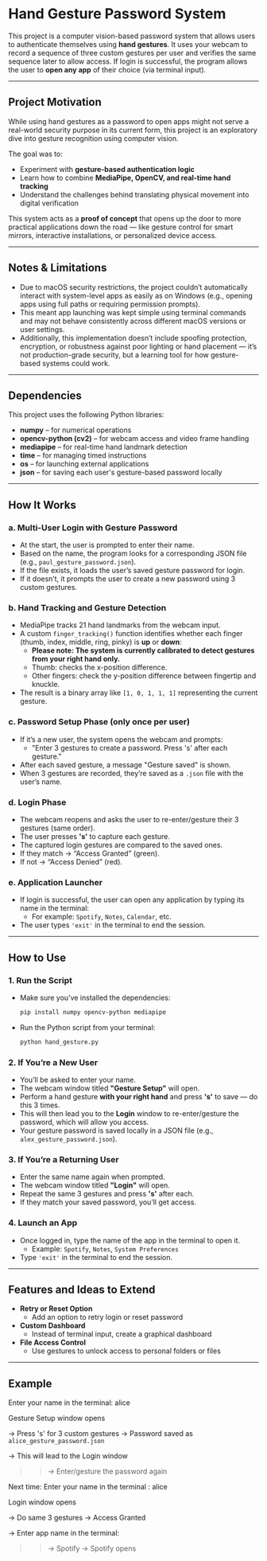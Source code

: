 # Hand Gesture Password System

This project is a computer vision-based password system that allows users to authenticate themselves using **hand gestures**. It uses your webcam to record a sequence of three custom gestures per user and verifies the same sequence later to allow access. If login is successful, the program allows the user to **open any app** of their choice (via terminal input).

---

## Project Motivation

While using hand gestures as a password to open apps might not serve a real-world security purpose in its current form, this project is an exploratory dive into gesture recognition using computer vision.

The goal was to:
- Experiment with **gesture-based authentication logic**
- Learn how to combine **MediaPipe, OpenCV, and real-time hand tracking**
- Understand the challenges behind translating physical movement into digital verification

This system acts as a **proof of concept** that opens up the door to more practical applications down the road — like gesture control for smart mirrors, interactive installations, or personalized device access.

---

## Notes & Limitations

- Due to macOS security restrictions, the project couldn’t automatically interact with system-level apps as easily as on Windows (e.g., opening apps using full paths or requiring permission prompts).
- This meant app launching was kept simple using terminal commands and may not behave consistently across different macOS versions or user settings.
- Additionally, this implementation doesn’t include spoofing protection, encryption, or robustness against poor lighting or hand placement — it’s not production-grade security, but a learning tool for how gesture-based systems could work.

---

## Dependencies

This project uses the following Python libraries:

- **numpy** – for numerical operations
- **opencv-python (cv2)** – for webcam access and video frame handling
- **mediapipe** – for real-time hand landmark detection
- **time** – for managing timed instructions
- **os** – for launching external applications
- **json** – for saving each user's gesture-based password locally

---

## How It Works

### a. Multi-User Login with Gesture Password
- At the start, the user is prompted to enter their name.
- Based on the name, the program looks for a corresponding JSON file (e.g., `paul_gesture_password.json`).
- If the file exists, it loads the user’s saved gesture password for login.
- If it doesn’t, it prompts the user to create a new password using 3 custom gestures.

### b. Hand Tracking and Gesture Detection
- MediaPipe tracks 21 hand landmarks from the webcam input.
- A custom `finger_tracking()` function identifies whether each finger (thumb, index, middle, ring, pinky) is **up** or **down**:
    - **Please note: The system is currently calibrated to detect gestures from your right hand only.**
    - Thumb: checks the x-position difference.
    - Other fingers: check the y-position difference between fingertip and knuckle.
- The result is a binary array like `[1, 0, 1, 1, 1]` representing the current gesture.

### c. Password Setup Phase (only once per user)
- If it’s a new user, the system opens the webcam and prompts:
    - "Enter 3 gestures to create a password. Press 's' after each gesture."
- After each saved gesture, a message "Gesture saved" is shown.
- When 3 gestures are recorded, they’re saved as a `.json` file with the user’s name.

### d. Login Phase
- The webcam reopens and asks the user to re-enter/gesture their 3 gestures (same order).
- The user presses **'s'** to capture each gesture.
- The captured login gestures are compared to the saved ones.
- If they match → “Access Granted” (green).
- If not → “Access Denied” (red).

### e. Application Launcher
- If login is successful, the user can open any application by typing its name in the terminal:
    - For example: `Spotify`, `Notes`, `Calendar`, etc.
- The user types `'exit'`  in the terminal to end the session.

---

## How to Use

### 1. Run the Script
- Make sure you’ve installed the dependencies:
  ```bash
  pip install numpy opencv-python mediapipe
  ```
- Run the Python script from your terminal:
  ```bash
  python hand_gesture.py
  ```

### 2. If You’re a New User
- You’ll be asked to enter your name.
- The webcam window titled **"Gesture Setup"** will open.
- Perform a hand gesture **with your right hand** and press **'s'** to save — do this 3 times.
- This will then lead you to the **Login** window to re-enter/gesture the password, which will allow you access.
- Your gesture password is saved locally in a JSON file (e.g., `alex_gesture_password.json`).

### 3. If You’re a Returning User
- Enter the same name again when prompted.
- The webcam window titled **"Login"** will open.
- Repeat the same 3 gestures and press **'s'** after each.
- If they match your saved password, you’ll get access.

### 4. Launch an App
- Once logged in, type the name of the app in the terminal to open it.
    - Example: `Spotify`, `Notes`, `System Preferences`
- Type `'exit'` in the terminal to end the session.

---

## Features and Ideas to Extend

- **Retry or Reset Option**
    - Add an option to retry login or reset password
- **Custom Dashboard**
    - Instead of terminal input, create a graphical dashboard
- **File Access Control**
    - Use gestures to unlock access to personal folders or files

---

## Example

Enter your name in the terminal: alice

Gesture Setup window opens

→ Press 's' for 3 custom gestures → Password saved as `alice_gesture_password.json`

→ This will lead to the Login window

>> → Enter/gesture the password again

Next time:
Enter your name in the terminal : alice

Login window opens

→ Do same 3 gestures → Access Granted

→ Enter app name in the terminal: 

>> → Spotify → Spotify opens
